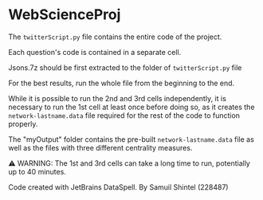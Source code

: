 # WebScienceProj

The `twitterScript.py` file contains the entire code of the project.

Each question's code is contained in a separate cell.

Jsons.7z should be first extracted to the folder of `twitterScript.py` file

For the best results, run the whole file from the beginning to the end.

While it is possible to run the 2nd and 3rd cells independently, it is necessary to run the 1st cell at least once before doing so, as it creates the `network-lastname.data` file required for the rest of the code to function properly.

The "myOutput" folder contains the pre-built `network-lastname.data` file as well as the files with three different centrality measures.

⚠️ WARNING: The 1st and 3rd cells can take a long time to run, potentially up to 40 minutes.

Code created with JetBrains DataSpell.
By Samuil Shintel (228487)
